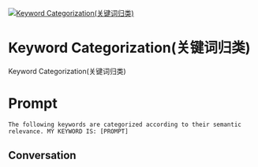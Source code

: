
[![Keyword Categorization(关键词归类)](https://flow-prompt-covers.s3.us-west-1.amazonaws.com/icon/Abstract/i10.png)]()
# Keyword Categorization(关键词归类) 
Keyword Categorization(关键词归类)

# Prompt

```
The following keywords are categorized according to their semantic relevance. MY KEYWORD IS: [PROMPT]
```

## Conversation




